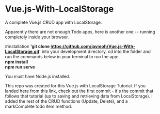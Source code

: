 # Vue.js-With-LocalStorage
A complete Vue.js CRUD app with LocalStorage. 

Apparently there are not enough Todo apps, here is another one -- running completely inside your browser. 

#installation
<b>'git clone https://github.com/jaymoh/Vue.js-With-LocalStorage.git' </b> into your development directory, cd into the folder and run the commands below in your terminal to run the app: <br>
<b>npm install</b> <br>
<b>npm run serve</b>

You must have Node.js installed. 

This repo was created for this Vue.js with LocalStorage Tutorial. If you landed here from this link, check out the first commit - it's the commit that follows that tutorial (up to saving and retrieving data from LocalStorage). I added the rest of the CRUD functions (Update, Delete), and a markComplete todo item method. 